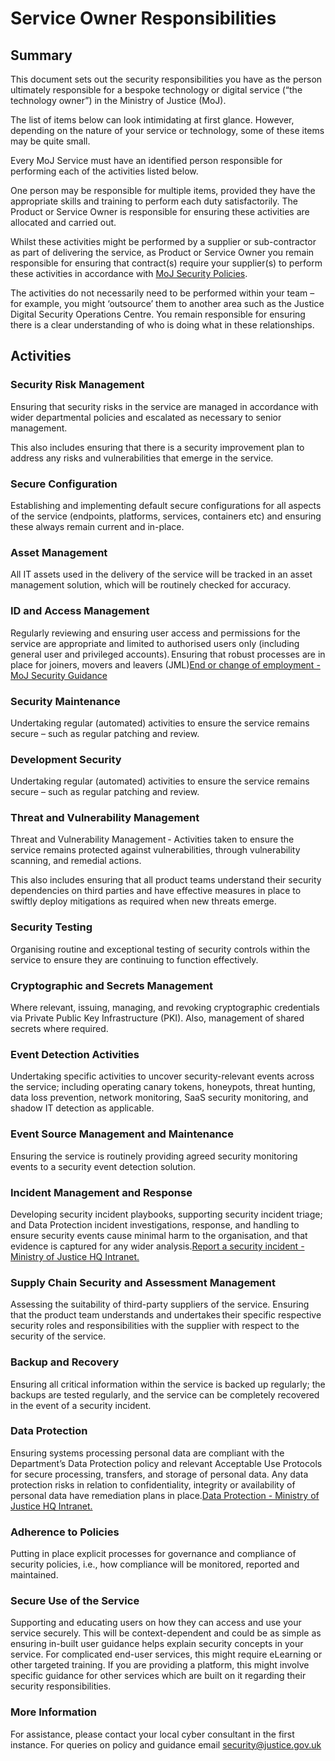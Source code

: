 # Service Owner Responsibilities

## Summary

This document sets out the security responsibilities you have as the person ultimately responsible for a bespoke technology or digital service \(“the technology owner”\) in the Ministry of Justice \(MoJ\).

The list of items below can look intimidating at first glance. However, depending on the nature of your service or technology, some of these items may be quite small.

Every MoJ Service must have an identified person responsible for performing each of the activities listed below.

One person may be responsible for multiple items, provided they have the appropriate skills and training to perform each duty satisfactorily. The Product or Service Owner is responsible for ensuring these activities are allocated and carried out.

Whilst these activities might be performed by a supplier or sub-contractor as part of delivering the service, as Product or Service Owner you remain responsible for ensuring that contract\(s\) require your supplier\(s\) to perform these activities in accordance with [MoJ Security Policies](cyber-and-technical-security-guidance.md).

The activities do not necessarily need to be performed within your team – for example, you might ‘outsource’ them to another area such as the Justice Digital Security Operations Centre. You remain responsible for ensuring there is a clear understanding of who is doing what in these relationships.

## Activities

### Security Risk Management

Ensuring that security risks in the service are managed in accordance with wider departmental policies and escalated as necessary to senior management.

This also includes ensuring that there is a security improvement plan to address any risks and vulnerabilities that emerge in the service.

### Secure Configuration

Establishing and implementing default secure configurations for all aspects of the service \(endpoints, platforms, services, containers etc\) and ensuring these always remain current and in-place.

### Asset Management

All IT assets used in the delivery of the service will be tracked in an asset management solution, which will be routinely checked for accuracy.

### ID and Access Management

Regularly reviewing and ensuring user access and permissions for the service are appropriate and limited to authorised users only \(including general user and privileged accounts\). Ensuring that robust processes are in place for joiners, movers and leavers \(JML\)[End or change of employment - MoJ Security Guidance](end-or-change-of-employment.md)

### Security Maintenance

Undertaking regular \(automated\) activities to ensure the service remains secure – such as regular patching and review.

### Development Security

Undertaking regular \(automated\) activities to ensure the service remains secure – such as regular patching and review.

### Threat and Vulnerability Management

Threat and Vulnerability Management - Activities taken to ensure the service remains protected against vulnerabilities, through vulnerability scanning, and remedial actions.

This also includes ensuring that all product teams understand their security dependencies on third parties and have effective measures in place to swiftly deploy mitigations as required when new threats emerge.

### Security Testing

Organising routine and exceptional testing of security controls within the service to ensure they are continuing to function effectively.

### Cryptographic and Secrets Management

Where relevant, issuing, managing, and revoking cryptographic credentials via Private Public Key Infrastructure \(PKI\). Also, management of shared secrets where required.

### Event Detection Activities

Undertaking specific activities to uncover security-relevant events across the service; including operating canary tokens, honeypots, threat hunting, data loss prevention, network monitoring, SaaS security monitoring, and shadow IT detection as applicable.

### Event Source Management and Maintenance

Ensuring the service is routinely providing agreed security monitoring events to a security event detection solution.

### Incident Management and Response

Developing security incident playbooks, supporting security incident triage; and Data Protection incident investigations, response, and handling to ensure security events cause minimal harm to the organisation, and that evidence is captured for any wider analysis.[Report a security incident - Ministry of Justice HQ Intranet.](https://intranet.justice.gov.uk/guidance/security/report-a-security-incident)

### Supply Chain Security and Assessment Management

Assessing the suitability of third-party suppliers of the service. Ensuring that the product team understands and undertakes their specific respective security roles and responsibilities with the supplier with respect to the security of the service.

### Backup and Recovery

Ensuring all critical information within the service is backed up regularly; the backups are tested regularly, and the service can be completely recovered in the event of a security incident.

### Data Protection

Ensuring systems processing personal data are compliant with the Department’s Data Protection policy and relevant Acceptable Use Protocols for secure processing, transfers, and storage of personal data. Any data protection risks in relation to confidentiality, integrity or availability of personal data have remediation plans in place.[Data Protection - Ministry of Justice HQ Intranet.](https://intranet.justice.gov.uk/guidance/knowledge-information/protecting-information/privacy-reform/)

### Adherence to Policies

Putting in place explicit processes for governance and compliance of security policies, i.e., how compliance will be monitored, reported and maintained.

### Secure Use of the Service

Supporting and educating users on how they can access and use your service securely. This will be context-dependent and could be as simple as ensuring in-built user guidance helps explain security concepts in your service. For complicated end-user services, this might require eLearning or other targeted training. If you are providing a platform, this might involve specific guidance for other services which are built on it regarding their security responsibilities.

### More Information

For assistance, please contact your local cyber consultant in the first instance. For queries on policy and guidance email [security@justice.gov.uk](mailto:security@justice.gov.uk)

